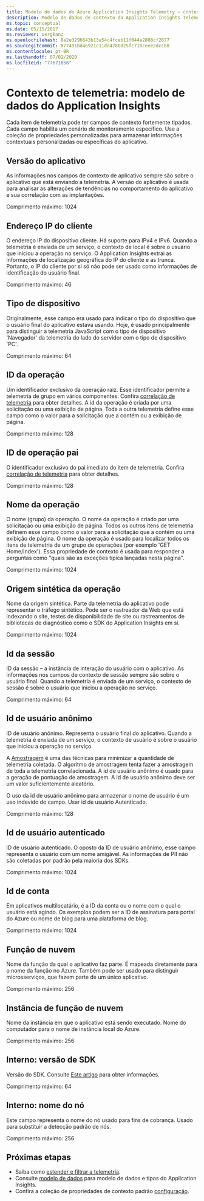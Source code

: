 ```yaml
---
title: Modelo de dados do Azure Application Insights Telemetry – contexto de telemetria | Microsoft Docs
description: Modelo de dados de contexto do Application Insights Telemetry
ms.topic: conceptual
ms.date: 05/15/2017
ms.reviewer: sergkanz
ms.openlocfilehash: 8a2e3296643b13a54c4fceb11f044a2808cf2877
ms.sourcegitcommit: 877491bd46921c11dd478bd25fc718ceee2dcc08
ms.contentlocale: pt-BR
ms.lasthandoff: 07/02/2020
ms.locfileid: "77671856"
---
```

# <a name="telemetry-context-application-insights-data-model"></a>Contexto de telemetria: modelo de dados do Application Insights

Cada item de telemetria pode ter campos de contexto fortemente tipados. Cada campo habilita um cenário de monitoramento específico. Use a coleção de propriedades personalizadas para armazenar informações contextuais personalizadas ou específicas do aplicativo.


## <a name="application-version"></a>Versão do aplicativo

As informações nos campos de contexto de aplicativo sempre são sobre o aplicativo que está enviando a telemetria. A versão do aplicativo é usada para analisar as alterações de tendências no comportamento do aplicativo e sua correlação com as implantações.

Comprimento máximo: 1024


## <a name="client-ip-address"></a>Endereço IP do cliente

O endereço IP do dispositivo cliente. Há suporte para IPv4 e IPv6. Quando a telemetria é enviada de um serviço, o contexto de local é sobre o usuário que iniciou a operação no serviço. O Application Insights extrai as informações de localização geográfica do IP do cliente e as trunca. Portanto, o IP do cliente por si só não pode ser usado como informações de identificação do usuário final. 

Comprimento máximo: 46


## <a name="device-type"></a>Tipo de dispositivo

Originalmente, esse campo era usado para indicar o tipo do dispositivo que o usuário final do aplicativo estava usando. Hoje, é usado principalmente para distinguir a telemetria JavaScript com o tipo de dispositivo 'Navegador' da telemetria do lado do servidor com o tipo de dispositivo 'PC'.

Comprimento máximo: 64


## <a name="operation-id"></a>ID da operação

Um identificador exclusivo da operação raiz. Esse identificador permite a telemetria de grupo em vários componentes. Confira [correlação de telemetria](../../azure-monitor/app/correlation.md) para obter detalhes. A id da operação é criada por uma solicitação ou uma exibição de página. Toda a outra telemetria define esse campo como o valor para a solicitação que a contém ou a exibição de página. 

Comprimento máximo: 128


## <a name="parent-operation-id"></a>ID de operação pai

O identificador exclusivo do pai imediato do item de telemetria. Confira [correlação de telemetria](../../azure-monitor/app/correlation.md) para obter detalhes.

Comprimento máximo: 128


## <a name="operation-name"></a>Nome da operação

O nome (grupo) da operação. O nome da operação é criado por uma solicitação ou uma exibição de página. Todos os outros itens de telemetria definem esse campo como o valor para a solicitação que a contém ou uma exibição de página. O nome da operação é usado para localizar todos os itens de telemetria de um grupo de operações (por exemplo 'GET Home/Index'). Essa propriedade de contexto é usada para responder a perguntas como "quais são as exceções típica lançadas nesta página".

Comprimento máximo: 1024


## <a name="synthetic-source-of-the-operation"></a>Origem sintética da operação

Nome da origem sintética. Parte da telemetria do aplicativo pode representar o tráfego sintético. Pode ser o rastreador da Web que está indexando o site, testes de disponibilidade de site ou rastreamentos de bibliotecas de diagnóstico como o SDK do Application Insights em si.

Comprimento máximo: 1024


## <a name="session-id"></a>Id da sessão

ID da sessão – a instância de interação do usuário com o aplicativo. As informações nos campos de contexto de sessão sempre são sobre o usuário final. Quando a telemetria é enviada de um serviço, o contexto de sessão é sobre o usuário que iniciou a operação no serviço.

Comprimento máximo: 64


## <a name="anonymous-user-id"></a>Id de usuário anônimo

ID de usuário anônimo. Representa o usuário final do aplicativo. Quando a telemetria é enviada de um serviço, o contexto de usuário é sobre o usuário que iniciou a operação no serviço.

A [Amostragem](../../azure-monitor/app/sampling.md) é uma das técnicas para minimizar a quantidade de telemetria coletada. O algoritmo de amostragem tenta fazer a amostragem de toda a telemetria correlacionada. A id de usuário anônimo é usado para a geração de pontuação de amostragem. A id de usuário anônimo deve ser um valor suficientemente aleatório. 

O uso da id de usuário anônimo para armazenar o nome de usuário é um uso indevido do campo. Usar id de usuário Autenticado.

Comprimento máximo: 128


## <a name="authenticated-user-id"></a>Id de usuário autenticado

ID de usuário autenticado. O oposto da ID de usuário anônimo, esse campo representa o usuário com um nome amigável. As informações de PII não são coletadas por padrão pela maioria dos SDKs.

Comprimento máximo: 1024


## <a name="account-id"></a>Id de conta

Em aplicativos multilocatário, é a ID da conta ou o nome com o qual o usuário está agindo. Os exemplos podem ser a ID de assinatura para portal do Azure ou nome de blog para uma plataforma de blog.

Comprimento máximo: 1024


## <a name="cloud-role"></a>Função de nuvem

Nome da função da qual o aplicativo faz parte. É mapeada diretamente para o nome da função no Azure. Também pode ser usado para distinguir microsserviços, que fazem parte de um único aplicativo.

Comprimento máximo: 256


## <a name="cloud-role-instance"></a>Instância de função de nuvem

Nome da instância em que o aplicativo está sendo executado. Nome do computador para o nome de instância local do Azure.

Comprimento máximo: 256


## <a name="internal-sdk-version"></a>Interno: versão de SDK

Versão do SDK. Consulte [Este artigo](https://github.com/microsoft/ApplicationInsights-Home/blob/master/EndpointSpecs/SDK-VERSIONS.md) para obter informações.

Comprimento máximo: 64


## <a name="internal-node-name"></a>Interno: nome do nó

Este campo representa o nome do nó usado para fins de cobrança. Usado para substituir a detecção padrão de nós.

Comprimento máximo: 256


## <a name="next-steps"></a>Próximas etapas

- Saiba como [estender e filtrar a telemetria](../../azure-monitor/app/api-filtering-sampling.md).
- Consulte [modelo de dados](data-model.md) para modelo de dados e tipos do Application Insights.
- Confira a coleção de propriedades de contexto padrão [configuração](../../azure-monitor/app/configuration-with-applicationinsights-config.md#telemetry-initializers-aspnet).
